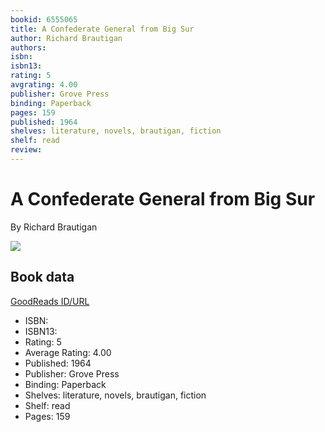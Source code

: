 ```yaml
---
bookid: 6555065
title: A Confederate General from Big Sur
author: Richard Brautigan
authors: 
isbn: 
isbn13: 
rating: 5
avgrating: 4.00
publisher: Grove Press
binding: Paperback
pages: 159
published: 1964
shelves: literature, novels, brautigan, fiction
shelf: read
review: 
---
```


# A Confederate General from Big Sur

By Richard Brautigan

![](https://i.gr-assets.com/images/S/compressed.photo.goodreads.com/books/1245263394l/6555065.jpg)

## Book data

[GoodReads ID/URL](https://www.goodreads.com/book/show/6555065)

- ISBN: 
- ISBN13: 
- Rating: 5
- Average Rating: 4.00
- Published: 1964
- Publisher: Grove Press
- Binding: Paperback
- Shelves: literature, novels, brautigan, fiction
- Shelf: read
- Pages: 159

